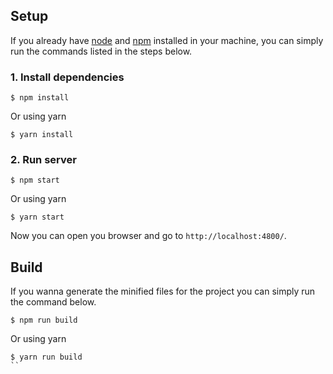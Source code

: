 ## Setup

If you already have [node](https://nodejs.org/en/) and [npm](https://www.npmjs.com/get-npm?utm_source=house&utm_medium=homepage&utm_campaign=free%20orgs&utm_term=Install%20npm) installed in your machine, you can simply run the commands listed in the steps below.

### 1. Install dependencies

```
$ npm install
```

Or using yarn

```
$ yarn install
```

### 2. Run server

```
$ npm start
```

Or using yarn

```
$ yarn start
```

Now you can open you browser and go to `http://localhost:4800/`.

## Build

If you wanna generate the minified files for the project you can simply run the command below.

```
$ npm run build
```

Or using yarn

```
$ yarn run build
``
```
